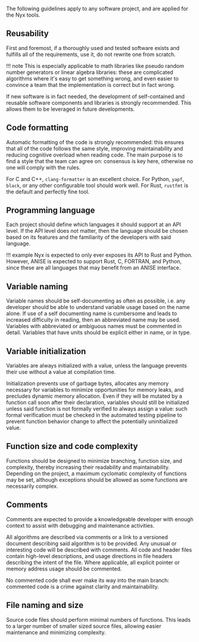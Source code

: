 The following guidelines apply to any software project, and are applied for the Nyx tools.

## Reusability

First and foremost, if a thoroughly used and tested software exists and fulfills all of the requirements, use it, do not rewrite one from scratch.

!!! note
    This is especially applicable to math libraries like pseudo random number generators or linear algebra libraries: these are complicated algorithms where it's easy to get something wrong, and even easier to convince a team that the implementation is correct but in fact wrong.

If new software is in fact needed, the development of self-contained and reusable software components and libraries is strongly recommended. This allows them to be leveraged in future developments. 

## Code formatting

Automatic formatting of the code is strongly recommended: this ensures that all of the code follows the same style, improving maintainability and reducing cognitive overload when reading code. The main purpose is to find a style that the team can agree on: consensus is key here, otherwise no one will comply with the rules.

For C and C++, `clang-formatter` is an excellent choice. For Python, `yapf`, `black`, or any other configurable tool should work well. For Rust, `rustfmt` is the default and perfectly fine tool.

## Programming language

Each project should define which languages it should support at an API level. If the API level does not matter, then the language should be chosen based on its features and the familiarity of the developers with said language.

!!! example
    Nyx is expected to only ever exposes its API to Rust and Python. However, ANISE is expected to support Rust, C, FORTRAN, and Python, since these are all languages that may benefit from an ANISE interface.

## Variable naming

Variable names should be self-documenting as often as possible, i.e. any developer should be able to understand variable usage based on the name alone. If use of a self documenting name is cumbersome and leads to increased difficulty in reading, then an abbreviated name may be used. Variables with abbreviated or ambiguous names must be commented in detail. Variables that have units should be explicit either in name, or in type.

## Variable initialization

Variables are always initialized with a value, unless the language prevents their use without a value at compilation time.

Initialization prevents use of garbage bytes, allocates any memory necessary for variables to minimize opportunities for memory leaks, and precludes dynamic memory allocation. Even if they will be mutated by a function call soon after their declaration, variables should still be initialized unless said function is not formally verified to always assign a value: such formal verification must be checked in the automated testing pipeline to prevent function behavior change to affect the potentially uninitialized value.

## Function size and code complexity

Functions should be designed to minimize branching, function size, and complexity, thereby increasing their readability and maintainability. Depending on the project, a maximum cyclomatic complexity of functions may be set, although exceptions should be allowed as some functions are necessarily complex.

## Comments

Comments are expected to provide a knowledgeable developer with enough context to assist with debugging and maintenance activities.

All algorithms are described via comments or a link to a versioned document describing said algorithm is to be provided. Any unusual or interesting code will be described with comments. All code and header files contain high-level descriptions, and usage directions in file headers describing the intent of the file. Where applicable, all explicit pointer or memory address usage should be commented.

No commented code shall ever make its way into the main branch: commented code is a crime against clarity and maintainability.

## File naming and size

Source code files should perform minimal numbers of functions. This leads to a larger number of smaller sized source files, allowing easier maintenance and minimizing complexity.


